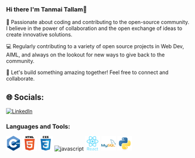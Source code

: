 ### Hi there I'm Tanmai Tallam👋

🌟 Passionate about coding and contributing to the open-source community. I believe in the power of collaboration and the open exchange of ideas to create innovative solutions.

💻 Regularly contributing to a variety of open source projects in Web Dev, AIML, and always on the lookout for new ways to give back to the community.

🚀 Let's build something amazing together! Feel free to connect and collaborate.

## 🌐 Socials:
[![LinkedIn](https://img.shields.io/badge/LinkedIn-%230077B5.svg?logo=linkedin&logoColor=white&style=for-the-badge)](https://www.linkedin.com/in/tanmai-tallam) 

<h3 align="left">Languages and Tools:</h3>
<p align="left">   
  <img src="https://raw.githubusercontent.com/devicons/devicon/master/icons/cplusplus/cplusplus-original.svg" alt="cplusplus" width="40" height="40"/>  
  <img src="https://raw.githubusercontent.com/devicons/devicon/master/icons/html5/html5-original-wordmark.svg" alt="html5" width="40" height="40"/> 
  <img src="https://raw.githubusercontent.com/devicons/devicon/master/icons/css3/css3-original-wordmark.svg" alt="css3" width="40" height="40"/>  
  <img src="https://tse1.mm.bing.net/th?id=OIP.JroZA6yi2vhYkSOENfSsVgHaIh&pid=Api" alt="javascript" width="40" height="40"/> 
<img src="https://raw.githubusercontent.com/devicons/devicon/master/icons/react/react-original-wordmark.svg" alt="c" width="40" height="40"/> 
<img src="https://raw.githubusercontent.com/devicons/devicon/master/icons/mysql/mysql-original-wordmark.svg" alt="c" width="40" height="40"/>   
<img src="https://raw.githubusercontent.com/devicons/devicon/master/icons/python/python-original.svg" alt="python" width="40" height="40"/>  </p>

<!-- Proudly created with GPRM ( https://gprm.itsvg.in ) -->

<!--
**tanmai-tallam/tanmai-tallam** is a ✨ _special_ ✨ repository because its `README.md` (this file) appears on your GitHub profile.

Here are some ideas to get you started:

- 🔭 I’m currently working on ...
- 🌱 I’m currently learning ...
- 👯 I’m looking to collaborate on ...
- 🤔 I’m looking for help with ...
- 💬 Ask me about ...
- 📫 How to reach me: ...
- 😄 Pronouns: ...
- ⚡ Fun fact: ...
-->
